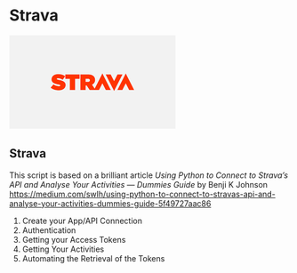 # Strava

![Strava](.assets/strava.png)

## Strava
This script is based on a brilliant article *Using Python to Connect to Strava’s API and Analyse Your Activities — Dummies Guide* by Benji K Johnson https://medium.com/swlh/using-python-to-connect-to-stravas-api-and-analyse-your-activities-dummies-guide-5f49727aac86

1. Create your App/API Connection
2. Authentication
3. Getting your Access Tokens
4. Getting Your Activities
5. Automating the Retrieval of the Tokens